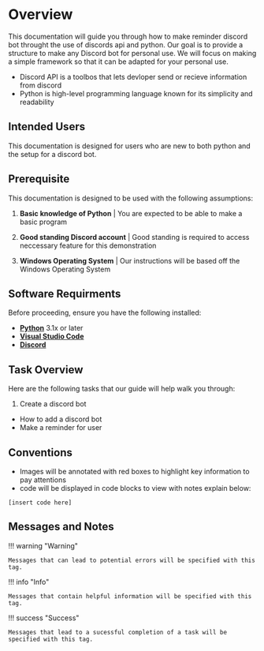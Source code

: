 # Overview

This documentation will guide you through how to make reminder discord bot throught the use of discords api and python. Our goal is to provide a structure to make any Discord bot for personal use. We will focus on making a simple framework so that it can be adapted for your personal use.

- Discord API is a toolbos that lets devloper send or recieve information from discord
- Python is high-level programming language known for its simplicity and readability

## Intended Users

This documentation is designed for users who are new to both python and the setup for a discord bot.

## Prerequisite

This documentation is designed to be used with the following assumptions:

1.  **Basic knowledge of Python** | You are expected to be able to make a basic program

2.  **Good standing Discord account** | Good standing is required to access neccessary feature for this demonstration

3.  **Windows Operating System** | Our instructions will be based off the Windows Operating System


## Software Requirments

Before proceeding, ensure you have the following installed:

- [**Python**](https://www.python.org/downloads/) 3.1x or later
- [**Visual Studio Code**](https://code.visualstudio.com/download)
- [**Discord**](https://discord.com/)

## Task Overview

Here are the following tasks that our guide will help walk you through:

1. Create a discord bot

- How to add a discord bot
- Make a reminder for user

## Conventions

- Images will be annotated with red boxes to highlight key information to pay attentions
- code will be displayed in code blocks to view with notes explain
  below:

```
[insert code here]
```

## Messages and Notes

!!! warning "Warning"

    Messages that can lead to potential errors will be specified with this tag.

!!! info "Info"

    Messages that contain helpful information will be specified with this tag.

!!! success "Success"

    Messages that lead to a sucessful completion of a task will be specified with this tag.
